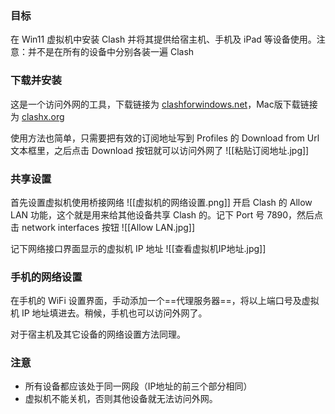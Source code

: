 
### 目标
在 Win11 虚拟机中安装 Clash 并将其提供给宿主机、手机及 iPad 等设备使用。注意：并不是在所有的设备中分别各装一遍 Clash

### 下载并安装
这是一个访问外网的工具，下载链接为 [clashforwindows.net](https://www.clashforwindows.net/clash-for-windows-download/)，Mac版下载链接为 [clashx.org](https://clashx.org/clashx-download/)

使用方法也简单，只需要把有效的订阅地址写到 Profiles 的 Download from Url 文本框里，之后点击 Download 按钮就可以访问外网了
![[粘贴订阅地址.jpg]]

### 共享设置
首先设置虚拟机使用桥接网络
![[虚拟机的网络设置.png]]
开启 Clash 的 Allow LAN 功能，这个就是用来给其他设备共享 Clash 的。记下 Port 号 7890，然后点击 network interfaces 按钮
![[Allow LAN.jpg]]

记下网络接口界面显示的虚拟机 IP 地址
![[查看虚拟机IP地址.jpg]]

### 手机的网络设置
在手机的 WiFi 设置界面，手动添加一个==代理服务器==，将以上端口号及虚拟机 IP 地址填进去。稍候，手机也可以访问外网了。

对于宿主机及其它设备的网络设置方法同理。

### 注意
* 所有设备都应该处于同一网段（IP地址的前三个部分相同）
* 虚拟机不能关机，否则其他设备就无法访问外网。